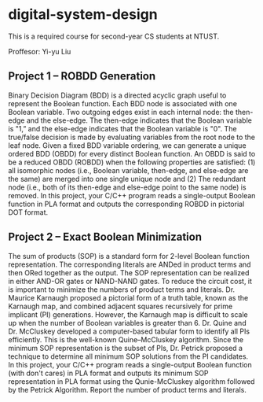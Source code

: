 # digital-system-design
This is a required course for second-year CS students at NTUST.

Proffesor: Yi-yu Liu

##  Project 1 – ROBDD Generation 
Binary Decision Diagram (BDD) is a directed acyclic graph useful to represent 
the Boolean function. Each BDD node is associated with one Boolean variable. Two 
outgoing edges exist in each internal node: the then-edge and the else-edge. The 
then-edge indicates that the Boolean variable is "1,” and the else-edge indicates that 
the Boolean variable is "0". The true/false decision is made by evaluating variables 
from the root node to the leaf node. Given a fixed BDD variable ordering, we can 
generate a unique ordered BDD (OBDD) for every distinct Boolean function. An 
OBDD is said to be a reduced OBDD (ROBDD) when the following properties are 
satisfied: (1) all isomorphic nodes (i.e., Boolean variable, then-edge, and else-edge are 
the same) are merged into one single unique node and (2) The redundant node (i.e., 
both of its then-edge and else-edge point to the same node) is removed. In this project, 
your C/C++ program reads a single-output Boolean function in PLA format and 
outputs the corresponding ROBDD in pictorial DOT format. 

## Project 2 – Exact Boolean Minimization
The sum of products (SOP) is a standard form for 2-level Boolean function 
representation. The corresponding literals are ANDed in product terms and then ORed 
together as the output. The SOP representation can be realized in either AND-OR 
gates or NAND-NAND gates. To reduce the circuit cost, it is important to minimize 
the numbers of product terms and literals. Dr. Maurice Karnaugh proposed a pictorial 
form of a truth table, known as the Karnaugh map, and combined adjacent squares 
recursively for prime implicant (PI) generations. However, the Karnaugh map is 
difficult to scale up when the number of Boolean variables is greater than 6. Dr. Quine 
and Dr. McCluskey developed a computer-based tabular form to identify all PIs 
efficiently. This is the well-known Quine–McCluskey algorithm. Since the minimum 
SOP representation is the subset of PIs, Dr. Petrick proposed a technique to determine 
all minimum SOP solutions from the PI candidates. In this project, your C/C++ 
program reads a single-output Boolean function (with don't cares) in PLA format and 
outputs its minimum SOP representation in PLA format using the Qunie-McCluskey 
algorithm followed by the Petrick Algorithm. Report the number of product terms and 
literals. 
